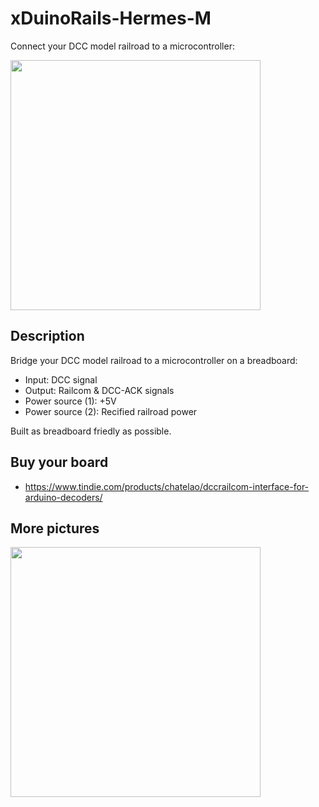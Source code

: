 # xDuinoRails-Hermes-M
Connect your DCC model railroad to a microcontroller:

<img src="https://github.com/user-attachments/assets/e1d55988-35cc-494f-bfee-de38d59e6c70" width=400px>

## Description
Bridge your DCC model railroad to a microcontroller on a breadboard:

- Input: DCC signal
- Output: Railcom & DCC-ACK signals
- Power source (1): +5V 
- Power source (2): Recified railroad power

Built as breadboard friedly as possible.

## Buy your board

- https://www.tindie.com/products/chatelao/dccrailcom-interface-for-arduino-decoders/

## More pictures

<img src="https://github.com/user-attachments/assets/e1d55988-35cc-494f-bfee-de38d59e6c70" width=400px>
